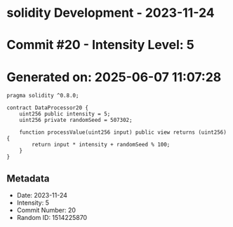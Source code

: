 ﻿# solidity Development - 2023-11-24
# Commit #20 - Intensity Level: 5
# Generated on: 2025-06-07 11:07:28
```solidity
pragma solidity ^0.8.0;

contract DataProcessor20 {
    uint256 public intensity = 5;
    uint256 private randomSeed = 507302;

    function processValue(uint256 input) public view returns (uint256) {
        return input * intensity + randomSeed % 100;
    }
}
```
## Metadata
- Date: 2023-11-24
- Intensity: 5
- Commit Number: 20
- Random ID: 1514225870
